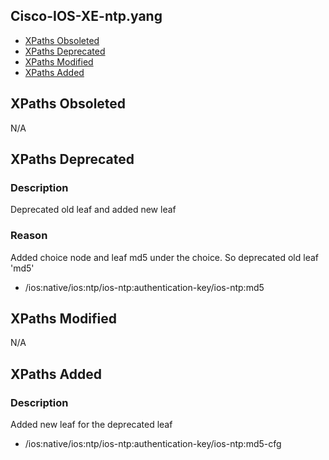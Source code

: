 ## Cisco-IOS-XE-ntp.yang

- [XPaths Obsoleted](#xpaths-obsoleted)
- [XPaths Deprecated](#xpaths-deprecated)
- [XPaths Modified](#xpaths-modified)
- [XPaths Added](#xpaths-added)

## XPaths Obsoleted
N/A

## XPaths Deprecated

### Description
Deprecated old leaf and added new leaf

### Reason
Added choice node and leaf md5 under the choice. So deprecated old leaf 'md5'

- /ios:native/ios:ntp/ios-ntp:authentication-key/ios-ntp:md5

## XPaths Modified
N/A

## XPaths Added

### Description
Added new leaf for the deprecated leaf

- /ios:native/ios:ntp/ios-ntp:authentication-key/ios-ntp:md5-cfg
